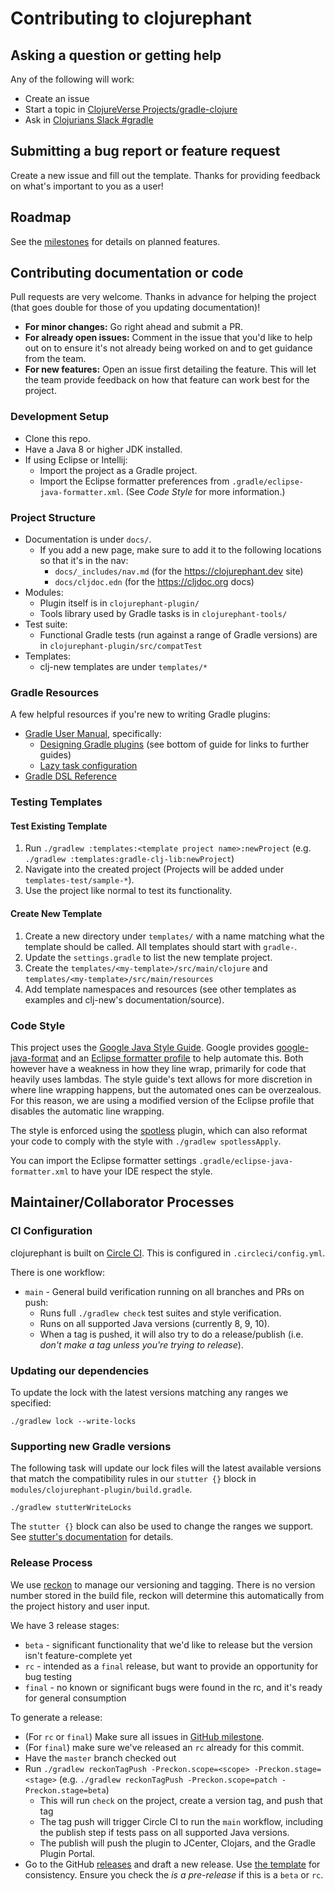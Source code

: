 # Contributing to clojurephant

## Asking a question or getting help

Any of the following will work:

- Create an issue
- Start a topic in [ClojureVerse Projects/gradle-clojure](https://clojureverse.org/c/projects/gradle-clojure)
- Ask in [Clojurians Slack #gradle](http://clojurians.net/)

## Submitting a bug report or feature request

Create a new issue and fill out the template. Thanks for providing feedback on what's important to you as a user!

## Roadmap

See the [milestones](https://github.com/clojurephant/clojurephant/milestones) for details on planned features.

## Contributing documentation or code

Pull requests are very welcome. Thanks in advance for helping the project (that goes double for those of you updating documentation)!

- **For minor changes:** Go right ahead and submit a PR.
- **For already open issues:** Comment in the issue that you'd like to help out on to ensure it's not already being worked on and to get guidance from the team.
- **For new features:** Open an issue first detailing the feature. This will let the team provide feedback on how that feature can work best for the project.

### Development Setup

- Clone this repo.
- Have a Java 8 or higher JDK installed.
- If using Eclipse or Intellij:
  - Import the project as a Gradle project.
  - Import the Eclipse formatter preferences from `.gradle/eclipse-java-formatter.xml`. (See _Code Style_ for more information.)

### Project Structure

- Documentation is under `docs/`.
  - If you add a new page, make sure to add it to the following locations so that it's in the nav:
    - `docs/_includes/nav.md` (for the https://clojurephant.dev site)
    - `docs/cljdoc.edn` (for the https://cljdoc.org docs)
- Modules:
  - Plugin itself is in `clojurephant-plugin/`
  - Tools library used by Gradle tasks is in `clojurephant-tools/`
- Test suite:
  - Functional Gradle tests (run against a range of Gradle versions) are in `clojurephant-plugin/src/compatTest`
- Templates:
  - clj-new templates are under `templates/*`

### Gradle Resources

A few helpful resources if you're new to writing Gradle plugins:

- [Gradle User Manual](https://docs.gradle.org/current/userguide/userguide.html), specifically:
  - [Designing Gradle plugins](https://guides.gradle.org/designing-gradle-plugins/) (see bottom of guide for links to further guides)
  - [Lazy task configuration](https://docs.gradle.org/current/userguide/lazy_configuration.html)
- [Gradle DSL Reference](https://docs.gradle.org/current/dsl/)

### Testing Templates

#### Test Existing Template

1. Run `./gradlew :templates:<template project name>:newProject` (e.g. `./gradlew :templates:gradle-clj-lib:newProject`)
1. Navigate into the created project (Projects will be added under `templates-test/sample-*`).
1. Use the project like normal to test its functionality.

#### Create New Template

1. Create a new directory under `templates/` with a name matching what the template should be called. All templates should start with `gradle-`.
1. Update the `settings.gradle` to list the new template project.
1. Create the `templates/<my-template>/src/main/clojure` and `templates/<my-template>/src/main/resources`
1. Add template namespaces and resources (see other templates as examples and clj-new's documentation/source).

### Code Style

This project uses the [Google Java Style Guide](https://google.github.io/styleguide/javaguide.html). Google provides [google-java-format](https://github.com/google/google-java-format) and an [Eclipse formatter profile](https://github.com/google/styleguide/blob/gh-pages/eclipse-java-google-style.xml) to help automate this. Both however have a weakness in how they line wrap, primarily for code that heavily uses lambdas. The style guide's text allows for more discretion in where line wrapping happens, but the automated ones can be overzealous. For this reason, we are using a modified version of the Eclipse profile that disables the automatic line wrapping.

The style is enforced using the [spotless](https://github.com/diffplug/spotless) plugin, which can also reformat your code to comply with the style with `./gradlew spotlessApply`.

You can import the Eclipse formatter settings `.gradle/eclipse-java-formatter.xml` to have your IDE respect the style.

## Maintainer/Collaborator Processes

### CI Configuration

clojurephant is built on [Circle CI](https://circleci.com/gh/clojurephant/clojurephant). This is configured in `.circleci/config.yml`.

There is one workflow:

- `main` - General build verification running on all branches and PRs on push:
  - Runs full `./gradlew check` test suites and style verification.
  - Runs on all supported Java versions (currently 8, 9, 10).
  - When a tag is pushed, it will also try to do a release/publish (i.e. _don't make a tag unless you're trying to release_).

### Updating our dependencies

To update the lock with the latest versions matching any ranges we specified:

```
./gradlew lock --write-locks
```

### Supporting new Gradle versions

The following task will update our lock files will the latest available versions that match the compatibility rules in our `stutter {}` block in `modules/clojurephant-plugin/build.gradle`.

```
./gradlew stutterWriteLocks
```

The `stutter {}` block can also be used to change the ranges we support. See [stutter's documentation](https://github.com/ajoberstar/gradle-stutter) for details.

### Release Process

We use [reckon](https://github.com/ajoberstar/reckon) to manage our versioning and tagging. There is no version number stored in the build file, reckon will determine this automatically from the project history and user input.

We have 3 release stages:

- `beta` - significant functionality that we'd like to release but the version isn't feature-complete yet
- `rc` - intended as a `final` release, but want to provide an opportunity for bug testing
- `final` - no known or significant bugs were found in the rc, and it's ready for general consumption

To generate a release:

- (For `rc` or `final`) Make sure all issues in [GitHub milestone](https://github.com/clojurephant/clojurephant/milestones).
- (For `final`) make sure we've released an `rc` already for this commit.
- Have the `master` branch checked out
- Run `./gradlew reckonTagPush -Preckon.scope=<scope> -Preckon.stage=<stage>` (e.g. `./gradlew reckonTagPush -Preckon.scope=patch -Preckon.stage=beta`)
  - This will run `check` on the project, create a version tag, and push that tag
  - The tag push will trigger Circle CI to run the `main` workflow, including the publish step if tests pass on all supported Java versions.
  - The publish will push the plugin to JCenter, Clojars, and the Gradle Plugin Portal.
- Go to the GitHub [releases](https://github.com/clojurephant/clojurephant/releases) and draft a new release. Use [the template](https://raw.githubusercontent.com/clojurephant/clojurephant/master/.github/RELEASE_TEMPLATE.md) for consistency. Ensure you check the _is a pre-release_ if this is a `beta` or `rc`.
